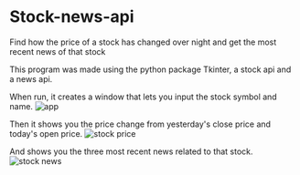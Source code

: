 # Stock-news-api
Find how the price of a stock has changed over night and get the most recent news of that stock

This program was made using the python package Tkinter, a stock api and a news api.

When run, it creates a window that lets you input the stock symbol and name.
![app](https://user-images.githubusercontent.com/73188846/197929608-f711006d-b59a-43dc-8af3-eda7feeea237.png)

Then it shows you the price change from yesterday's close price and today's open price.
![stock price](https://user-images.githubusercontent.com/73188846/197929883-5dce64a9-f0fb-4901-8283-20967e6389f2.png)

And shows you the three most recent news related to that stock. 
![stock news](https://user-images.githubusercontent.com/73188846/197929972-fb634872-ccdc-4ea5-974a-85875e7f5a50.png)

